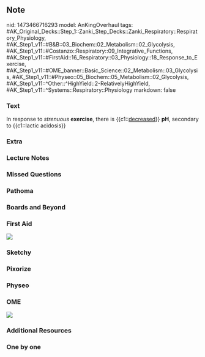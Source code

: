 ## Note
nid: 1473466716293
model: AnKingOverhaul
tags: #AK_Original_Decks::Step_1::Zanki_Step_Decks::Zanki_Respiratory::Respiratory_Physiology, #AK_Step1_v11::#B&B::03_Biochem::02_Metabolism::02_Glycolysis, #AK_Step1_v11::#Costanzo::Respiratory::09_Integrative_Functions, #AK_Step1_v11::#FirstAid::16_Respiratory::03_Physiology::18_Response_to_Exercise, #AK_Step1_v11::#OME_banner::Basic_Science::02_Metabolism::03_Glycolysis, #AK_Step1_v11::#Physeo::05_Biochem::05_Metabolism::02_Glycolysis, #AK_Step1_v11::^Other::^HighYield::2-RelativelyHighYield, #AK_Step1_v11::^Systems::Respiratory::Physiology
markdown: false

### Text
<div>
  In response to <i>strenuous</i> <b>exercise</b>, there is
  {{c1::<u>decreased</u>}} <b>pH</b>, secondary to {{c1::lactic
  acidosis}}
</div>

### Extra


### Lecture Notes


### Missed Questions


### Pathoma


### Boards and Beyond


### First Aid
<img src="tmpJURpgz.png">

### Sketchy


### Pixorize


### Physeo


### OME
<div class="ome-widget">
  <a href=
  "https://onlinemeded.org/spa/metabolism/glycolysis/acquire?ref=anki">
  <img src="_OME_AnkiFlashcards_Lesson_2.png"></a>
</div>

### Additional Resources


### One by one


